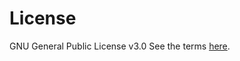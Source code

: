 # License

GNU General Public License v3.0
See the terms [here](https://github.com/carlomazzaferro/kryptoflow/blob/master/LICENSE.txt).

